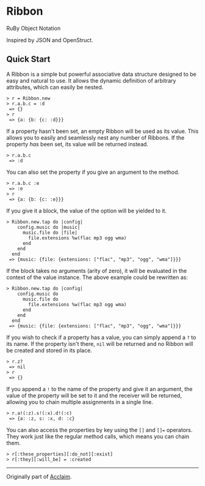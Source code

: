 # Ribbon

RuBy Object Notation

Inspired by JSON and OpenStruct.

## Quick Start

A Ribbon is a simple but powerful associative data structure designed to be easy
and natural to use. It allows the dynamic definition of arbitrary attributes,
which can easily be nested.

    > r = Ribbon.new
    > r.a.b.c = :d
     => {}
    > r
     => {a: {b: {c: :d}}}

If a property hasn't been set, an empty Ribbon will be used as its value. This
allows you to easily and seamlessly nest any number of Ribbons. If the property
_has_ been set, its value will be returned instead.

    > r.a.b.c
     => :d

You can also set the property if you give an argument to the method.

    > r.a.b.c :e
     => :e
    > r
     => {a: {b: {c: :e}}}

If you give it a block, the value of the option will be yielded to it.

    > Ribbon.new.tap do |config|
        config.music do |music|
          music.file do |file|
            file.extensions %w(flac mp3 ogg wma)
          end
        end
      end
     => {music: {file: {extensions: ["flac", "mp3", "ogg", "wma"]}}}

If the block takes no arguments (arity of zero), it will be evaluated in the
context of the value instance. The above example could be rewritten as:

    > Ribbon.new.tap do |config|
        config.music do
          music.file do
            file.extensions %w(flac mp3 ogg wma)
          end
        end
      end
     => {music: {file: {extensions: ["flac", "mp3", "ogg", "wma"]}}}

If you wish to check if a property has a value, you can simply append a `?` to
its name. If the property isn't there, `nil` will be returned and no Ribbon will
be created and stored in its place.

    > r.z?
     => nil
    > r
     => {}

If you append a `!` to the name of the property and give it an argument, the
value of the property will be set to it and the receiver will be returned,
allowing you to chain multiple assignments in a single line.

    > r.a!(:z).s!(:x).d!(:c)
     => {a: :z, s: :x, d: :c}

You can also access the properties by key using the `[]` and `[]=` operators.
They work just like the regular method calls, which means you can chain them.

    > r[:these_properties][:do_not][:exist]
    > r[:they][:will_be] = :created

---

Originally part of [Acclaim](https://github.com/matheusmoreira/acclaim).
